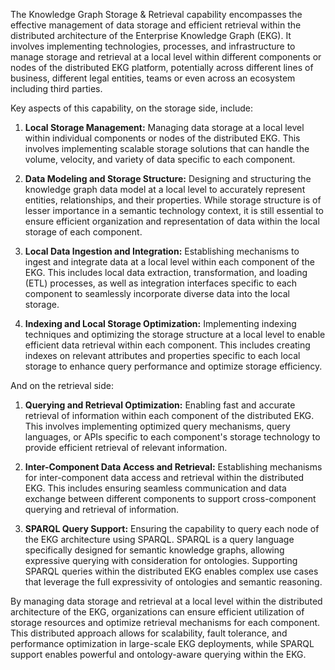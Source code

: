 The Knowledge Graph Storage & Retrieval capability encompasses the effective 
management of data storage and efficient retrieval within the distributed 
architecture of the Enterprise Knowledge Graph (EKG).
It involves implementing technologies, processes, and infrastructure to manage 
storage and retrieval at a local level within different components or nodes 
of the distributed EKG platform, potentially across different lines of
business, different legal entities, teams or even across an ecosystem including
third parties.

Key aspects of this capability, on the storage side, include:

1. **Local Storage Management:** Managing data storage at a local level within
   individual components or nodes of the distributed EKG. 
   This involves implementing scalable storage solutions that can handle the
   volume, velocity, and variety of data specific to each component.

2. **Data Modeling and Storage Structure:** Designing and structuring the 
   knowledge graph data model at a local level to accurately represent entities,
   relationships, and their properties. 
   While storage structure is of lesser importance in a semantic technology context,
   it is still essential to ensure efficient organization and representation of 
   data within the local storage of each component.

3. **Local Data Ingestion and Integration:** Establishing mechanisms to ingest 
   and integrate data at a local level within each component of the EKG. 
   This includes local data extraction, transformation, and loading (ETL) processes,
   as well as integration interfaces specific to each component to seamlessly 
   incorporate diverse data into the local storage.

4. **Indexing and Local Storage Optimization:** Implementing indexing techniques
   and optimizing the storage structure at a local level to enable efficient data 
   retrieval within each component. 
   This includes creating indexes on relevant attributes and properties specific 
   to each local storage to enhance query performance and optimize storage efficiency.

And on the retrieval side:

1. **Querying and Retrieval Optimization:** Enabling fast and accurate retrieval
   of information within each component of the distributed EKG. 
   This involves implementing optimized query mechanisms, query languages, 
   or APIs specific to each component's storage technology to provide efficient
   retrieval of relevant information.

2. **Inter-Component Data Access and Retrieval:** Establishing mechanisms
   for inter-component data access and retrieval within the distributed EKG. 
   This includes ensuring seamless communication and data exchange between 
   different components to support cross-component querying and retrieval of 
   information.

3. **SPARQL Query Support:** Ensuring the capability to query each node of the
   EKG architecture using SPARQL. 
   SPARQL is a query language specifically designed for semantic knowledge graphs,
   allowing expressive querying with consideration for ontologies. 
   Supporting SPARQL queries within the distributed EKG enables complex use cases
   that leverage the full expressivity of ontologies and semantic reasoning.

By managing data storage and retrieval at a local level within the distributed 
architecture of the EKG, organizations can ensure efficient utilization of 
storage resources and optimize retrieval mechanisms for each component. 
This distributed approach allows for scalability, fault tolerance,
and performance optimization in large-scale EKG deployments, while SPARQL 
support enables powerful and ontology-aware querying within the EKG.
